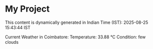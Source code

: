 # My Project

This content is dynamically generated in Indian Time (IST): 2025-08-25 15:43:44 IST


Current Weather in Coimbatore:
Temperature: 33.88 °C
Condition: few clouds

